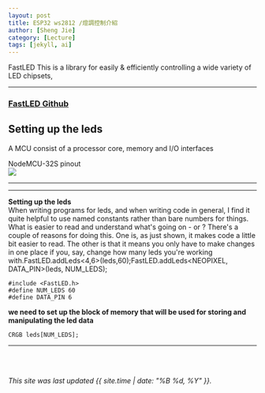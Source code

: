 ```yaml
---
layout: post
title: ESP32 ws2812 /燈調控制介紹
author: [Sheng Jie]
category: [Lecture]
tags: [jekyll, ai]
---
```


FastLED This is a library for easily & efficiently controlling a wide variety of LED chipsets,

---

### [FastLED Github](https://github.com/FastLED/FastLED)

## Setting up the leds
A MCU consist of a processor core, memory and I/O interfaces

NodeMCU-32S pinout<br>
![](https://www.icshop.com.tw/images/product_images/original_images/27731_0.jpg)

---

---
**Setting up the leds** <br>
When writing programs for leds, and when writing code in general, I find it quite helpful to use named constants rather than bare numbers for things. What is easier to read and understand what's going on - or ? There's a couple of reasons for doing this. One is, as just shown, it makes code a little bit easier to read. The other is that it means you only have to make changes in one place if you, say, change how many leds you're working with.FastLED.addLeds<4,6>(leds,60);FastLED.addLeds<NEOPIXEL, DATA_PIN>(leds, NUM_LEDS);

```
#include <FastLED.h>
#define NUM_LEDS 60
#define DATA_PIN 6
```

**we need to set up the block of memory that will be used for storing and manipulating the led data**<br>

```
CRGB leds[NUM_LEDS];
```
---




<br>
<br>

*This site was last updated {{ site.time | date: "%B %d, %Y" }}.*

